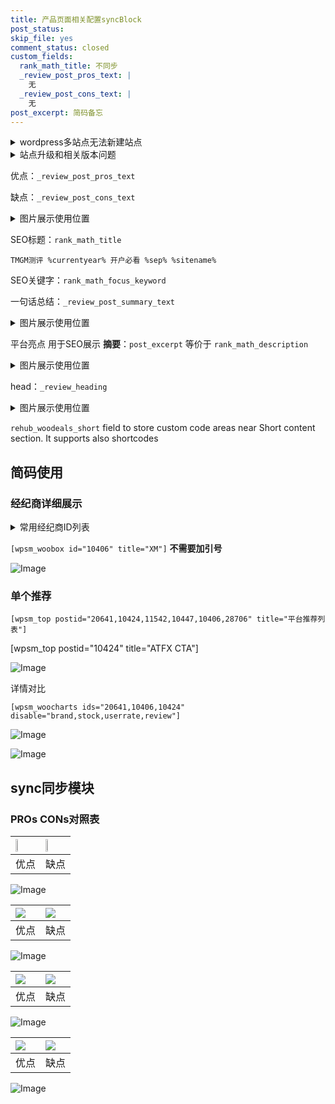 ```yaml
---
title: 产品页面相关配置syncBlock
post_status: 
skip_file: yes
comment_status: closed
custom_fields:
  rank_math_title: 不同步
  _review_post_pros_text: |
    无
  _review_post_cons_text: |
    无
post_excerpt: 简码备忘
---
```

<details><summary>wordpress多站点无法新建站点</summary>

<li>和报错需要清理cookies一样的原因</li>
<li>wp-config.php里面<code>define( 'SUBDOMAIN_INSTALL', false );//子域名安装</code></li>
<li>新建子站点是用<code>define( 'SUBDOMAIN_INSTALL', true);//子域名安装</code> 完成以后，改成<code>false</code></li>
</details>

<details><summary>站点升级和相关版本问题</summary>

<p>wordpress：5.9.9
woocommerce：7.5.1
出现问题的地方：主题选项里面>><strong>Product layout >>compact style</strong></p>
<p>如何出现没有用过的字段 导致无法保存。先导出配置 然后进行修改，后面再次恢复即可。</p>
<p>出现部分字段无法显示时，需要返回默认布局后，对产品进行保存就好了。</p>
<p></p>
</details>

优点：`_review_post_pros_text`

缺点：`_review_post_cons_text`

<details><summary>图片展示使用位置</summary>

<img src="https://prod-files-secure.s3.us-west-2.amazonaws.com/39ed1227-6d7d-4570-be36-9ccd4a2c4241/f51d3d83-55d4-4bdf-9604-f37ec77ab556/Untitled.png?X-Amz-Algorithm=AWS4-HMAC-SHA256&X-Amz-Content-Sha256=UNSIGNED-PAYLOAD&X-Amz-Credential=ASIAZI2LB466VI6K7WJY%2F20250207%2Fus-west-2%2Fs3%2Faws4_request&X-Amz-Date=20250207T045519Z&X-Amz-Expires=3600&X-Amz-Security-Token=IQoJb3JpZ2luX2VjEFUaCXVzLXdlc3QtMiJHMEUCIQDl8H2PS8z0oNrW0yTgDPv%2BVcdPxm6Tz3JEUhkk97i3GQIgUOCJhh5y070pKRWZSUOy5mrHmKEvR9wkxt2Yw9ONWh8q%2FwMIbhAAGgw2Mzc0MjMxODM4MDUiDH%2Fboy24X5m1yvyzKSrcA4XfG%2FmLWEapcyDAkBkSUvFPs9N%2BWhpTXCL0OfmTfa%2BgZxD89HSmZxsIDR3m0GqEr2l8WwXkAMXc4jiTsvOJbUun7oDHUET4FIEH3ssSq1YhzYucaFjJ5Wy9kAib3g3MGJiKdmQT1rAQ8lPq8BzXE1g%2FA4arBGcd2fbxVqnXJhwqyEl0vFtVFSN%2FR4SKKYS83IZQMLCHSR6QTE%2FcKupL1hWsv5sY4Qrbrv%2FTI3sP7etvWZayqcjPEAkngOjpdJZnsj2urwGj%2BqiWs2I3Uqhadhb6w4nmEBJAfD6%2FITUdS2rFrUz7Um0mWfyhiiYSKKhkFo2oa4G1RsJ7%2Fty17OsZndAJ2bWZhPvI81zz0atUopSj7%2FckobrBawgl2XWeJTlN5V2KId%2BaLSC69Z%2BUCEw%2FzjjVn%2B7eeTTwtEXnyebhrJXGrIp1DSW30AbAxxUkLqPGRcHTFhyG1d6Pbk51j%2BjXTlNDTiaCQSgI%2Bc8DEl%2FH1NrvD34n%2BxfdU3OiM8da%2F%2BIPafuNyCEXLv8oBWaZrKTrC1U9LQLBla8U%2BcP%2FROLdENi2qU96Q3L6y3nL3AA2RMTZXeY9Vjkgqg9Ziire7qKeshMWXCEwOKt223obgJT4lEms8zal7f447GrHwmnqMJGhlr0GOqUBGUqLc%2F5hTwzmipkAnYuxkBO3hQvrYsxgvQ4sJYq847jNmgacxNmL%2BYAl%2BxCHXzPilcB5krUqbVkaQBuNPPm4nKFLb92wlHRraf%2FIRvYi0gHIPmmqT4EZgo4cBopciDKk%2FIMyEcYI1m%2FwpH9T9bPI0hnWa%2Ba7E9gVqSco2MgTX9q1BYmsZy6Si1PAzNxz1UetCVNWbxA6D3Admrsp9xrwvwIAtCJB&X-Amz-Signature=4cc887782dac75bdac484752aabefb57e3e6681fd3f0778a68e122c8190f185b&X-Amz-SignedHeaders=host&x-id=GetObject" alt="Image">
</details>

SEO标题：`rank_math_title`

`TMGM测评 %currentyear% 开户必看 %sep% %sitename%`

SEO关键字：`rank_math_focus_keyword`

一句话总结：`_review_post_summary_text`

<details><summary>图片展示使用位置</summary>

<img src="https://prod-files-secure.s3.us-west-2.amazonaws.com/39ed1227-6d7d-4570-be36-9ccd4a2c4241/4b96a922-296c-4f4e-8630-d1c870cbce01/Untitled.png?X-Amz-Algorithm=AWS4-HMAC-SHA256&X-Amz-Content-Sha256=UNSIGNED-PAYLOAD&X-Amz-Credential=ASIAZI2LB46657L4QT6G%2F20250207%2Fus-west-2%2Fs3%2Faws4_request&X-Amz-Date=20250207T045519Z&X-Amz-Expires=3600&X-Amz-Security-Token=IQoJb3JpZ2luX2VjEFUaCXVzLXdlc3QtMiJGMEQCICU2JOV67CJltag9mrNDm7rYEo6T4gKk8DBcaRdQxFKkAiANpf57fIU3C2rA2WFw2J6nvm3m8zNQn5IXkhLZ8TH6ACr%2FAwhuEAAaDDYzNzQyMzE4MzgwNSIMAMdp7LOyX%2FdJbRmzKtwDvjA1KUWIuG5TnYnCLomOZFPi5xnX0sg4J%2B6OitjTq1xEgRHJGjsyKd5Je%2FeBTkev%2BVGSZepBuytaVtafu6DoDHBQPSslP5jbioXMAr%2Bf2WGGYCAi7aN%2Flg5TV2CGbXzDvj51vHbKyVBAhskxEB%2BNoiKDIsbg6kJHXrPATBZ5JNvlD707rHnluKmkgEQIeCs9NObYM%2FrnvW51OSORz8CWg3TFd728VVUK736VuCsGOPRNf1S9XZfH24%2B8mOKsyoPSjjrdqCLSYLpaHoWWvw6ZjthVBYWdvEk%2F5%2Fp5qpiuTpD78KJyplT8u4YdLiU5G5tKhsivuyL4f2OfQ3Yts%2BQmKcN8r%2BAqPKgFJy6YX5sPgReZIJBHbPDj78RGEMl524mAIVQnnX4PNRKThrOOEq4wI4%2FC82AQBoVM2XnGFwaN%2BVBoICQcXefQM6p67W%2FJUXfS8fBaYz66zqgBbYEULxsKMqc2SQWcBsAuH48ESghrapTinuPxqbZ1T7pjCy1vUzrnbc28OVCY8mb0aer30HYenZtuI02oeVs0WVUC8TwdEHYsR0F%2FP1zield1wuhDYBddshfaALxO8FNVvdx389peAyx4Vgyyxo7UilfyeWqJ9GbgCO%2Bgqd%2Fdwe6QRAAwz6KWvQY6pgHj0L9I8LfrtnBIhFhhwL8RyAlkkAIm0oBYdtF3XVSxM363ECXKe6M%2FEVc8aeRVHG%2FMk%2FQXU4kDs6x1RTewupMXF21dAzSeV7u7evCcozkP0FPZQ9%2FDvUyDMEoB%2B511WIyocQIm8RT239L4VZ9xW4ekaFa3KDfuhvi1LumZ5R7mHPQZ%2BzuOSMT5r1sDgcnvU1GY3AYJLOH2nlSml5dElADGVxy7lu16&X-Amz-Signature=e2b7c0ffab589ca001c7b5ea0969a1dfe750312dcbab392bb5b524d30bd0b486&X-Amz-SignedHeaders=host&x-id=GetObject" alt="Image">
</details>

平台亮点 用于SEO展示 **摘要**：`post_excerpt`  等价于 `rank_math_description`

<details><summary>图片展示使用位置</summary>

<img src="https://prod-files-secure.s3.us-west-2.amazonaws.com/39ed1227-6d7d-4570-be36-9ccd4a2c4241/1ee11f63-b60a-4dfe-a7a7-d58ff23b5d88/Untitled.png?X-Amz-Algorithm=AWS4-HMAC-SHA256&X-Amz-Content-Sha256=UNSIGNED-PAYLOAD&X-Amz-Credential=ASIAZI2LB466QFEHLUTF%2F20250207%2Fus-west-2%2Fs3%2Faws4_request&X-Amz-Date=20250207T045520Z&X-Amz-Expires=3600&X-Amz-Security-Token=IQoJb3JpZ2luX2VjEFUaCXVzLXdlc3QtMiJHMEUCIQDoixUChjoRi5Q3yjoZiuJjETt%2FiIyuk4k8asLkoR04RgIgYhXI%2BGPu2pXrly9mRcPc6Ev%2BkTe5Agh49WjWCfMF%2BU0q%2FwMIbhAAGgw2Mzc0MjMxODM4MDUiDKMJMGA8MiTXHRuLOircA8H0mUukqRGv7HlxnTJ2rCCxPb0AtvVMsMYpLLJJfCQdFxVQf4CDbx2PDjxIDK6%2FIKQXHWyFNldZjmwaNzMdOP924f7jQG9SyfvLio0gOogZkrVKeVdXxcYcjkAlFmTM5q48chww4xRhgWVKgEP7GEWyt8baVHTlzfHkTQZrOCOlGvrMlRIALWNeqJaRkJ7an%2B5bss%2FfHl7W7CWu0cy8gFgkgSJQ0dFIHMFIlGiy8v7R8X5Nu6Y%2BAqpGOYy8%2Bc9m6VTOWlop8j%2FzWWnLTu0SBPZgAQqc36Wz553aMr6v8tLvGUxa%2B69g5bMNf8Yosz72ruqI4ynWpDJTnU%2F%2B6hIOwlUhVnVETVrQKpTClL%2FOx8E7FnR0RDD8nC4%2BGUojrTr5p1Zd2YCTHcejcyYXCm6R17BbKHc2DkbTxrdA%2FRE7E7AuR992zfZQvaIYwHX7JgLJ2VtTbE4NZrXBV8DFep%2FQrKdfz8dgPX5Q1uX3yW9M0SP0Nz%2BfaB3SxX14L1aItrv0L6Hd8zYkTig7%2BYi3g5noXczCLBDD2FjgFOpua9SKBLBNAcgRswGECUf16Jv8ONwS5ZKvaIZX1PuG2HBbnPvQau%2BfSAQvk0Is1C7XuXmCbN9w%2FIkSd3g0wv0CFJhIMOOhlr0GOqUBNwTMbSVMrvdULaRx36eDFNfMM%2BFJssAE42C9Cm8VbopEWc9fguAl4Elr%2Fl9ppKdQ19Pk6J%2BCqG2PQRdficK%2BIo3gfCzY2gTsE8ltH2D%2F71utNDKTEPMtV%2FvE%2Btl713t6nc20AjzVB6oLqoiqJZ1oRK%2Bvy7MquWN56x4%2F2SYFAby29SDTMVxsUGggQ6ylarocjUEnenvmN7npqIC3wBDYS8FGbcy4&X-Amz-Signature=93b0bac19a86dcc255746cc630c5a4be7f3a09f4ab643be68be191ea999af455&X-Amz-SignedHeaders=host&x-id=GetObject" alt="Image">
<img src="https://prod-files-secure.s3.us-west-2.amazonaws.com/39ed1227-6d7d-4570-be36-9ccd4a2c4241/ad4118b5-78d8-4fbe-801e-3b29b5d99c01/Untitled.png?X-Amz-Algorithm=AWS4-HMAC-SHA256&X-Amz-Content-Sha256=UNSIGNED-PAYLOAD&X-Amz-Credential=ASIAZI2LB466QFEHLUTF%2F20250207%2Fus-west-2%2Fs3%2Faws4_request&X-Amz-Date=20250207T045520Z&X-Amz-Expires=3600&X-Amz-Security-Token=IQoJb3JpZ2luX2VjEFUaCXVzLXdlc3QtMiJHMEUCIQDoixUChjoRi5Q3yjoZiuJjETt%2FiIyuk4k8asLkoR04RgIgYhXI%2BGPu2pXrly9mRcPc6Ev%2BkTe5Agh49WjWCfMF%2BU0q%2FwMIbhAAGgw2Mzc0MjMxODM4MDUiDKMJMGA8MiTXHRuLOircA8H0mUukqRGv7HlxnTJ2rCCxPb0AtvVMsMYpLLJJfCQdFxVQf4CDbx2PDjxIDK6%2FIKQXHWyFNldZjmwaNzMdOP924f7jQG9SyfvLio0gOogZkrVKeVdXxcYcjkAlFmTM5q48chww4xRhgWVKgEP7GEWyt8baVHTlzfHkTQZrOCOlGvrMlRIALWNeqJaRkJ7an%2B5bss%2FfHl7W7CWu0cy8gFgkgSJQ0dFIHMFIlGiy8v7R8X5Nu6Y%2BAqpGOYy8%2Bc9m6VTOWlop8j%2FzWWnLTu0SBPZgAQqc36Wz553aMr6v8tLvGUxa%2B69g5bMNf8Yosz72ruqI4ynWpDJTnU%2F%2B6hIOwlUhVnVETVrQKpTClL%2FOx8E7FnR0RDD8nC4%2BGUojrTr5p1Zd2YCTHcejcyYXCm6R17BbKHc2DkbTxrdA%2FRE7E7AuR992zfZQvaIYwHX7JgLJ2VtTbE4NZrXBV8DFep%2FQrKdfz8dgPX5Q1uX3yW9M0SP0Nz%2BfaB3SxX14L1aItrv0L6Hd8zYkTig7%2BYi3g5noXczCLBDD2FjgFOpua9SKBLBNAcgRswGECUf16Jv8ONwS5ZKvaIZX1PuG2HBbnPvQau%2BfSAQvk0Is1C7XuXmCbN9w%2FIkSd3g0wv0CFJhIMOOhlr0GOqUBNwTMbSVMrvdULaRx36eDFNfMM%2BFJssAE42C9Cm8VbopEWc9fguAl4Elr%2Fl9ppKdQ19Pk6J%2BCqG2PQRdficK%2BIo3gfCzY2gTsE8ltH2D%2F71utNDKTEPMtV%2FvE%2Btl713t6nc20AjzVB6oLqoiqJZ1oRK%2Bvy7MquWN56x4%2F2SYFAby29SDTMVxsUGggQ6ylarocjUEnenvmN7npqIC3wBDYS8FGbcy4&X-Amz-Signature=77517b36ab36143019558e14ebffd76412169c53cc4f2559a64ac5161b535384&X-Amz-SignedHeaders=host&x-id=GetObject" alt="Image">
<img src="https://prod-files-secure.s3.us-west-2.amazonaws.com/39ed1227-6d7d-4570-be36-9ccd4a2c4241/a38cf7c9-a79c-4b64-9e94-13589fe0758b/Untitled.png?X-Amz-Algorithm=AWS4-HMAC-SHA256&X-Amz-Content-Sha256=UNSIGNED-PAYLOAD&X-Amz-Credential=ASIAZI2LB466QFEHLUTF%2F20250207%2Fus-west-2%2Fs3%2Faws4_request&X-Amz-Date=20250207T045520Z&X-Amz-Expires=3600&X-Amz-Security-Token=IQoJb3JpZ2luX2VjEFUaCXVzLXdlc3QtMiJHMEUCIQDoixUChjoRi5Q3yjoZiuJjETt%2FiIyuk4k8asLkoR04RgIgYhXI%2BGPu2pXrly9mRcPc6Ev%2BkTe5Agh49WjWCfMF%2BU0q%2FwMIbhAAGgw2Mzc0MjMxODM4MDUiDKMJMGA8MiTXHRuLOircA8H0mUukqRGv7HlxnTJ2rCCxPb0AtvVMsMYpLLJJfCQdFxVQf4CDbx2PDjxIDK6%2FIKQXHWyFNldZjmwaNzMdOP924f7jQG9SyfvLio0gOogZkrVKeVdXxcYcjkAlFmTM5q48chww4xRhgWVKgEP7GEWyt8baVHTlzfHkTQZrOCOlGvrMlRIALWNeqJaRkJ7an%2B5bss%2FfHl7W7CWu0cy8gFgkgSJQ0dFIHMFIlGiy8v7R8X5Nu6Y%2BAqpGOYy8%2Bc9m6VTOWlop8j%2FzWWnLTu0SBPZgAQqc36Wz553aMr6v8tLvGUxa%2B69g5bMNf8Yosz72ruqI4ynWpDJTnU%2F%2B6hIOwlUhVnVETVrQKpTClL%2FOx8E7FnR0RDD8nC4%2BGUojrTr5p1Zd2YCTHcejcyYXCm6R17BbKHc2DkbTxrdA%2FRE7E7AuR992zfZQvaIYwHX7JgLJ2VtTbE4NZrXBV8DFep%2FQrKdfz8dgPX5Q1uX3yW9M0SP0Nz%2BfaB3SxX14L1aItrv0L6Hd8zYkTig7%2BYi3g5noXczCLBDD2FjgFOpua9SKBLBNAcgRswGECUf16Jv8ONwS5ZKvaIZX1PuG2HBbnPvQau%2BfSAQvk0Is1C7XuXmCbN9w%2FIkSd3g0wv0CFJhIMOOhlr0GOqUBNwTMbSVMrvdULaRx36eDFNfMM%2BFJssAE42C9Cm8VbopEWc9fguAl4Elr%2Fl9ppKdQ19Pk6J%2BCqG2PQRdficK%2BIo3gfCzY2gTsE8ltH2D%2F71utNDKTEPMtV%2FvE%2Btl713t6nc20AjzVB6oLqoiqJZ1oRK%2Bvy7MquWN56x4%2F2SYFAby29SDTMVxsUGggQ6ylarocjUEnenvmN7npqIC3wBDYS8FGbcy4&X-Amz-Signature=628e65b3247a9a658857b723570f8966adecdb22a5a1bd081c31c6157beb3c22&X-Amz-SignedHeaders=host&x-id=GetObject" alt="Image">
<img src="https://prod-files-secure.s3.us-west-2.amazonaws.com/39ed1227-6d7d-4570-be36-9ccd4a2c4241/7da6fc1e-d2ac-42ae-8c75-cb5749aa18f6/Untitled.png?X-Amz-Algorithm=AWS4-HMAC-SHA256&X-Amz-Content-Sha256=UNSIGNED-PAYLOAD&X-Amz-Credential=ASIAZI2LB466QFEHLUTF%2F20250207%2Fus-west-2%2Fs3%2Faws4_request&X-Amz-Date=20250207T045520Z&X-Amz-Expires=3600&X-Amz-Security-Token=IQoJb3JpZ2luX2VjEFUaCXVzLXdlc3QtMiJHMEUCIQDoixUChjoRi5Q3yjoZiuJjETt%2FiIyuk4k8asLkoR04RgIgYhXI%2BGPu2pXrly9mRcPc6Ev%2BkTe5Agh49WjWCfMF%2BU0q%2FwMIbhAAGgw2Mzc0MjMxODM4MDUiDKMJMGA8MiTXHRuLOircA8H0mUukqRGv7HlxnTJ2rCCxPb0AtvVMsMYpLLJJfCQdFxVQf4CDbx2PDjxIDK6%2FIKQXHWyFNldZjmwaNzMdOP924f7jQG9SyfvLio0gOogZkrVKeVdXxcYcjkAlFmTM5q48chww4xRhgWVKgEP7GEWyt8baVHTlzfHkTQZrOCOlGvrMlRIALWNeqJaRkJ7an%2B5bss%2FfHl7W7CWu0cy8gFgkgSJQ0dFIHMFIlGiy8v7R8X5Nu6Y%2BAqpGOYy8%2Bc9m6VTOWlop8j%2FzWWnLTu0SBPZgAQqc36Wz553aMr6v8tLvGUxa%2B69g5bMNf8Yosz72ruqI4ynWpDJTnU%2F%2B6hIOwlUhVnVETVrQKpTClL%2FOx8E7FnR0RDD8nC4%2BGUojrTr5p1Zd2YCTHcejcyYXCm6R17BbKHc2DkbTxrdA%2FRE7E7AuR992zfZQvaIYwHX7JgLJ2VtTbE4NZrXBV8DFep%2FQrKdfz8dgPX5Q1uX3yW9M0SP0Nz%2BfaB3SxX14L1aItrv0L6Hd8zYkTig7%2BYi3g5noXczCLBDD2FjgFOpua9SKBLBNAcgRswGECUf16Jv8ONwS5ZKvaIZX1PuG2HBbnPvQau%2BfSAQvk0Is1C7XuXmCbN9w%2FIkSd3g0wv0CFJhIMOOhlr0GOqUBNwTMbSVMrvdULaRx36eDFNfMM%2BFJssAE42C9Cm8VbopEWc9fguAl4Elr%2Fl9ppKdQ19Pk6J%2BCqG2PQRdficK%2BIo3gfCzY2gTsE8ltH2D%2F71utNDKTEPMtV%2FvE%2Btl713t6nc20AjzVB6oLqoiqJZ1oRK%2Bvy7MquWN56x4%2F2SYFAby29SDTMVxsUGggQ6ylarocjUEnenvmN7npqIC3wBDYS8FGbcy4&X-Amz-Signature=b96e15f1bf2eddfcd6df4f36992b09fe65339c9832d586eac7bae971a834ef25&X-Amz-SignedHeaders=host&x-id=GetObject" alt="Image">
<img src="https://prod-files-secure.s3.us-west-2.amazonaws.com/39ed1227-6d7d-4570-be36-9ccd4a2c4241/7e97f40a-eaee-47f5-b2f9-475f96808fa7/Untitled.png?X-Amz-Algorithm=AWS4-HMAC-SHA256&X-Amz-Content-Sha256=UNSIGNED-PAYLOAD&X-Amz-Credential=ASIAZI2LB466QFEHLUTF%2F20250207%2Fus-west-2%2Fs3%2Faws4_request&X-Amz-Date=20250207T045520Z&X-Amz-Expires=3600&X-Amz-Security-Token=IQoJb3JpZ2luX2VjEFUaCXVzLXdlc3QtMiJHMEUCIQDoixUChjoRi5Q3yjoZiuJjETt%2FiIyuk4k8asLkoR04RgIgYhXI%2BGPu2pXrly9mRcPc6Ev%2BkTe5Agh49WjWCfMF%2BU0q%2FwMIbhAAGgw2Mzc0MjMxODM4MDUiDKMJMGA8MiTXHRuLOircA8H0mUukqRGv7HlxnTJ2rCCxPb0AtvVMsMYpLLJJfCQdFxVQf4CDbx2PDjxIDK6%2FIKQXHWyFNldZjmwaNzMdOP924f7jQG9SyfvLio0gOogZkrVKeVdXxcYcjkAlFmTM5q48chww4xRhgWVKgEP7GEWyt8baVHTlzfHkTQZrOCOlGvrMlRIALWNeqJaRkJ7an%2B5bss%2FfHl7W7CWu0cy8gFgkgSJQ0dFIHMFIlGiy8v7R8X5Nu6Y%2BAqpGOYy8%2Bc9m6VTOWlop8j%2FzWWnLTu0SBPZgAQqc36Wz553aMr6v8tLvGUxa%2B69g5bMNf8Yosz72ruqI4ynWpDJTnU%2F%2B6hIOwlUhVnVETVrQKpTClL%2FOx8E7FnR0RDD8nC4%2BGUojrTr5p1Zd2YCTHcejcyYXCm6R17BbKHc2DkbTxrdA%2FRE7E7AuR992zfZQvaIYwHX7JgLJ2VtTbE4NZrXBV8DFep%2FQrKdfz8dgPX5Q1uX3yW9M0SP0Nz%2BfaB3SxX14L1aItrv0L6Hd8zYkTig7%2BYi3g5noXczCLBDD2FjgFOpua9SKBLBNAcgRswGECUf16Jv8ONwS5ZKvaIZX1PuG2HBbnPvQau%2BfSAQvk0Is1C7XuXmCbN9w%2FIkSd3g0wv0CFJhIMOOhlr0GOqUBNwTMbSVMrvdULaRx36eDFNfMM%2BFJssAE42C9Cm8VbopEWc9fguAl4Elr%2Fl9ppKdQ19Pk6J%2BCqG2PQRdficK%2BIo3gfCzY2gTsE8ltH2D%2F71utNDKTEPMtV%2FvE%2Btl713t6nc20AjzVB6oLqoiqJZ1oRK%2Bvy7MquWN56x4%2F2SYFAby29SDTMVxsUGggQ6ylarocjUEnenvmN7npqIC3wBDYS8FGbcy4&X-Amz-Signature=a64f5ea55aff05ad47b8d8adf924aecaf8070f80e2237ad1402e3d70201a9cfc&X-Amz-SignedHeaders=host&x-id=GetObject" alt="Image">
</details>

head：`_review_heading`

<details><summary>图片展示使用位置</summary>

<img src="https://prod-files-secure.s3.us-west-2.amazonaws.com/39ed1227-6d7d-4570-be36-9ccd4a2c4241/3a4650ad-9887-415c-889a-edd51fa54f27/Untitled.png?X-Amz-Algorithm=AWS4-HMAC-SHA256&X-Amz-Content-Sha256=UNSIGNED-PAYLOAD&X-Amz-Credential=ASIAZI2LB466S2QU3SCV%2F20250207%2Fus-west-2%2Fs3%2Faws4_request&X-Amz-Date=20250207T045520Z&X-Amz-Expires=3600&X-Amz-Security-Token=IQoJb3JpZ2luX2VjEFUaCXVzLXdlc3QtMiJHMEUCIByr0GgpGH5g%2F3BtN4IJPQSyKLnyx3mqFHFI%2BKHKfnYPAiEAwEyjW%2B2MtMPwD00CNFW6J3CTxxpcrABztre7tIFKjMgq%2FwMIbhAAGgw2Mzc0MjMxODM4MDUiDP1UGhgUxqsI5MfDQyrcA7Wnb%2FAGcoB5ymJO3%2BIsSRpQsSZSOsiZi32WXpf2D0SCQyfa4N%2FGMfSX6uhjkecW2SzdNODQr4lJE8kIOUK0pusaEdNPxNkzGIkaq%2BIKtMQ5hbnXZhofCJS461rmBxo9U7Mq4VXfaaLhZQcI9cryUW0FyH8V5Bi0TCEOT%2BiP2h5WlEaNdBqOHGgv8A6OJ%2F2ykroX06m2NgkgOKu2BddBFm3oy8ho5zi%2BgyZCo%2FyTuFjW%2B5KOfYT9ixT%2BmUoPGERH1rfeWXhykX%2BwC3Qh1Q2wD3FJvewNj%2Fl2Bk8KIKz%2FHwqxeOUMvFl2mu6aHKqI5LcN7XvZeg7ra0u%2F7zz7d1NCbxvit3Mx%2Fo0LmuDqkPdJcbMfajPjVoKG1W5uEFTAnUsPbfkqZsXWG%2FW5W7Fl770zlk4pokyK0KY4nasUBBembDIKCUwYG5evH6oLzb4a6t39gQmdxgXU2Zu3axjtLHsBs7YPOoiW%2BiuweDINgRjnJxiv1Ug5NkCpj6T%2Fc4M1F2lrzTab4aG2PxLVLrLmd3f1ijxXIdz5qjUM7gA6tCbzJfPZvMkLGZxWU5PSQvhiS%2F0j%2FA4Uj2ue%2B9GYIYBKM7rBV34xSPu0yw8yHNltYnZeRVom10wiYIRHhUQRLlFaMOqhlr0GOqUBPbQuIz1IUWl%2BXbY2xMcvg22z%2BEovNWW2DfV8ikH%2FVQwtghDMhleQe%2FzCN5G5V6%2FovFiunV4TgUJn0nICQwrU3%2FFRDwrcnAJn4j1681RB1XfsNdZBSFGgxZvU%2Bg%2BxQGsabKhLiVlLAs%2BltqEF1l13hao8cPTGKCpEAwGmndH6JXgT0Tiim%2BFdlEE7rEW2kuTRy9iViV181dqkQsMP5%2BfAGwPGPUfS&X-Amz-Signature=a96c566a4d1c6d8d1a1bfce85718b0f6af9926dcfe30178082f30ab996275e96&X-Amz-SignedHeaders=host&x-id=GetObject" alt="Image">
</details>

`rehub_woodeals_short`	field to store custom code areas near Short content section. It supports also shortcodes



## 简码使用

### 经纪商详细展示

<details><summary>常用经纪商ID列表</summary>

<pre><code class="php">嘉盛 ===> 20641  [wpsm_woobox id="20641" title="嘉盛"]
易信easymarkets ===> 11542  [wpsm_woobox id="11542" title="易信easymarkets"]
ATFX外汇 ===> 10424  [wpsm_woobox id="10424" title="ATFX"]
XM ===> 10406  [wpsm_woobox id="10406" title="XM"]
TMGM ===> 29622  [wpsm_woobox id="29622" title="TMGM"]
HYCM ===> 10447  [wpsm_woobox id="10447" title="HYCM"]
fpmarkets澳福外汇 ===> 20639  [wpsm_woobox id="20639" title="fpmarkets澳福外汇"]</code></pre>
</details>

`[wpsm_woobox id="10406" title="XM"]` **不需要加引号**

![Image](https://prod-files-secure.s3.us-west-2.amazonaws.com/39ed1227-6d7d-4570-be36-9ccd4a2c4241/4f898f9d-0fa7-4e43-acd3-ac6bc7be575a/Untitled.png?X-Amz-Algorithm=AWS4-HMAC-SHA256&X-Amz-Content-Sha256=UNSIGNED-PAYLOAD&X-Amz-Credential=ASIAZI2LB466XIFE4TGP%2F20250207%2Fus-west-2%2Fs3%2Faws4_request&X-Amz-Date=20250207T045517Z&X-Amz-Expires=3600&X-Amz-Security-Token=IQoJb3JpZ2luX2VjEFUaCXVzLXdlc3QtMiJIMEYCIQCWSqFtIXWulGRiiv6cD8ZRmfGZRT7KMgTrcKrMSYAOcwIhAMCLU5cYUMz3srNUWB%2BGpEN8KONvDh3jLpZfKxvJINRdKv8DCG4QABoMNjM3NDIzMTgzODA1Igx7BTGvEW0PEwsaev0q3APCo%2FhxKtkQ3xWZ5XnPc5ick1DqlWFnlmqJrrEAq4SQrOGrn0m3%2F0XUNtrzFdO0knbqf%2FNSzc9isZbcPTkJOU10%2Fp3%2F0iZbmhwMZH8IEVeypV1ARjG9GvCbJEqpIz6hDOoTYZFbkeONsjqDAF9pN9VARg7SchqUnhQtf1NrG6k7aU%2FNXYFmRYV%2FYK8T3WWmMnQWkNwe2lpK5jzPCGu5myuceL76wORwqb%2FDKL02Y9qb8tgxMHrExCnbL%2FmQ%2BAScUwfxCX72z1xZHZ8CXNqIpHK6BQEHjZ6uz%2BB9f%2BPR1ULVYU5qLCGwGg%2F67E0kw3LL0vO95SMV2suRvpenvXh2cdiVI7mc5d%2Bk2XwmZIvlkVdGVbG3x3jVgZe%2BFbiAILWCoqjXegbFgD1wc8260tVNo%2FIxlKGYVbt%2FAOZsRKIZgA014SuRG8b3a8FunfZ9RY8kJT06MUzrVx%2FF8VPqbSIe2NDFUUYhtO2T9DeqKNq7XGcCKqWbiD35tXhimUTal5c13NNfH2%2F%2Fkj9Xsrb2VRv2o7UP83usJZZmckoJ8UMebLxN6YxRq5tSsx%2FkJuQ3H%2BIBU3KHtqVtCHY6djNpMgLKPDJIIvAUzeyO8NTZVyee7titPvz4w%2FEveOSqDbBfszCvoZa9BjqkASd2pcVVK4P%2FkP8Dr95B%2FQYkJ6qSEbLlWU%2BiGf064POfOZyywyhuzXUi2th0qemWgIrQiIcw3iiY42%2FgiMbsJypnT6Ky045%2FvW3Y84W7rdQx3806HZuVr8V4Iry3j2aUGKmldiiXHwY%2FIpt0OnPE5hVutaNPj%2BGfIWhic%2Bax9stwDWl4BRgZrhdcDTpdKIyVrXLwBNGO8me71CsXy%2FBZU2%2FN%2FB2Q&X-Amz-Signature=ebe9a3d59715264916ea8aa1b5c9891744110bca27502e306105261b491e8525&X-Amz-SignedHeaders=host&x-id=GetObject)

### 单个推荐
`[wpsm_top postid="20641,10424,11542,10447,10406,28706" title="平台推荐列表"]`

[wpsm_top postid="10424" title="ATFX CTA"]

![Image](https://prod-files-secure.s3.us-west-2.amazonaws.com/39ed1227-6d7d-4570-be36-9ccd4a2c4241/5ac620dc-51a8-48b6-b55d-91f47299193c/Untitled.png?X-Amz-Algorithm=AWS4-HMAC-SHA256&X-Amz-Content-Sha256=UNSIGNED-PAYLOAD&X-Amz-Credential=ASIAZI2LB466XIFE4TGP%2F20250207%2Fus-west-2%2Fs3%2Faws4_request&X-Amz-Date=20250207T045517Z&X-Amz-Expires=3600&X-Amz-Security-Token=IQoJb3JpZ2luX2VjEFUaCXVzLXdlc3QtMiJIMEYCIQCWSqFtIXWulGRiiv6cD8ZRmfGZRT7KMgTrcKrMSYAOcwIhAMCLU5cYUMz3srNUWB%2BGpEN8KONvDh3jLpZfKxvJINRdKv8DCG4QABoMNjM3NDIzMTgzODA1Igx7BTGvEW0PEwsaev0q3APCo%2FhxKtkQ3xWZ5XnPc5ick1DqlWFnlmqJrrEAq4SQrOGrn0m3%2F0XUNtrzFdO0knbqf%2FNSzc9isZbcPTkJOU10%2Fp3%2F0iZbmhwMZH8IEVeypV1ARjG9GvCbJEqpIz6hDOoTYZFbkeONsjqDAF9pN9VARg7SchqUnhQtf1NrG6k7aU%2FNXYFmRYV%2FYK8T3WWmMnQWkNwe2lpK5jzPCGu5myuceL76wORwqb%2FDKL02Y9qb8tgxMHrExCnbL%2FmQ%2BAScUwfxCX72z1xZHZ8CXNqIpHK6BQEHjZ6uz%2BB9f%2BPR1ULVYU5qLCGwGg%2F67E0kw3LL0vO95SMV2suRvpenvXh2cdiVI7mc5d%2Bk2XwmZIvlkVdGVbG3x3jVgZe%2BFbiAILWCoqjXegbFgD1wc8260tVNo%2FIxlKGYVbt%2FAOZsRKIZgA014SuRG8b3a8FunfZ9RY8kJT06MUzrVx%2FF8VPqbSIe2NDFUUYhtO2T9DeqKNq7XGcCKqWbiD35tXhimUTal5c13NNfH2%2F%2Fkj9Xsrb2VRv2o7UP83usJZZmckoJ8UMebLxN6YxRq5tSsx%2FkJuQ3H%2BIBU3KHtqVtCHY6djNpMgLKPDJIIvAUzeyO8NTZVyee7titPvz4w%2FEveOSqDbBfszCvoZa9BjqkASd2pcVVK4P%2FkP8Dr95B%2FQYkJ6qSEbLlWU%2BiGf064POfOZyywyhuzXUi2th0qemWgIrQiIcw3iiY42%2FgiMbsJypnT6Ky045%2FvW3Y84W7rdQx3806HZuVr8V4Iry3j2aUGKmldiiXHwY%2FIpt0OnPE5hVutaNPj%2BGfIWhic%2Bax9stwDWl4BRgZrhdcDTpdKIyVrXLwBNGO8me71CsXy%2FBZU2%2FN%2FB2Q&X-Amz-Signature=cc1569185c554f4b2a7301123f81ec175d0f04300759ddb5af2f92c695a14c93&X-Amz-SignedHeaders=host&x-id=GetObject)

详情对比

`[wpsm_woocharts ids="20641,10406,10424" disable="brand,stock,userrate,review"]`

![Image](https://prod-files-secure.s3.us-west-2.amazonaws.com/39ed1227-6d7d-4570-be36-9ccd4a2c4241/bf3ba45f-b9f3-4295-8aef-b4a495fd25f4/Untitled.png?X-Amz-Algorithm=AWS4-HMAC-SHA256&X-Amz-Content-Sha256=UNSIGNED-PAYLOAD&X-Amz-Credential=ASIAZI2LB466XIFE4TGP%2F20250207%2Fus-west-2%2Fs3%2Faws4_request&X-Amz-Date=20250207T045517Z&X-Amz-Expires=3600&X-Amz-Security-Token=IQoJb3JpZ2luX2VjEFUaCXVzLXdlc3QtMiJIMEYCIQCWSqFtIXWulGRiiv6cD8ZRmfGZRT7KMgTrcKrMSYAOcwIhAMCLU5cYUMz3srNUWB%2BGpEN8KONvDh3jLpZfKxvJINRdKv8DCG4QABoMNjM3NDIzMTgzODA1Igx7BTGvEW0PEwsaev0q3APCo%2FhxKtkQ3xWZ5XnPc5ick1DqlWFnlmqJrrEAq4SQrOGrn0m3%2F0XUNtrzFdO0knbqf%2FNSzc9isZbcPTkJOU10%2Fp3%2F0iZbmhwMZH8IEVeypV1ARjG9GvCbJEqpIz6hDOoTYZFbkeONsjqDAF9pN9VARg7SchqUnhQtf1NrG6k7aU%2FNXYFmRYV%2FYK8T3WWmMnQWkNwe2lpK5jzPCGu5myuceL76wORwqb%2FDKL02Y9qb8tgxMHrExCnbL%2FmQ%2BAScUwfxCX72z1xZHZ8CXNqIpHK6BQEHjZ6uz%2BB9f%2BPR1ULVYU5qLCGwGg%2F67E0kw3LL0vO95SMV2suRvpenvXh2cdiVI7mc5d%2Bk2XwmZIvlkVdGVbG3x3jVgZe%2BFbiAILWCoqjXegbFgD1wc8260tVNo%2FIxlKGYVbt%2FAOZsRKIZgA014SuRG8b3a8FunfZ9RY8kJT06MUzrVx%2FF8VPqbSIe2NDFUUYhtO2T9DeqKNq7XGcCKqWbiD35tXhimUTal5c13NNfH2%2F%2Fkj9Xsrb2VRv2o7UP83usJZZmckoJ8UMebLxN6YxRq5tSsx%2FkJuQ3H%2BIBU3KHtqVtCHY6djNpMgLKPDJIIvAUzeyO8NTZVyee7titPvz4w%2FEveOSqDbBfszCvoZa9BjqkASd2pcVVK4P%2FkP8Dr95B%2FQYkJ6qSEbLlWU%2BiGf064POfOZyywyhuzXUi2th0qemWgIrQiIcw3iiY42%2FgiMbsJypnT6Ky045%2FvW3Y84W7rdQx3806HZuVr8V4Iry3j2aUGKmldiiXHwY%2FIpt0OnPE5hVutaNPj%2BGfIWhic%2Bax9stwDWl4BRgZrhdcDTpdKIyVrXLwBNGO8me71CsXy%2FBZU2%2FN%2FB2Q&X-Amz-Signature=ca66e2eed3d1319b2a0122263e3b5b8a2aef9982248adef5cb2b94b2e4aab450&X-Amz-SignedHeaders=host&x-id=GetObject)

![Image](https://prod-files-secure.s3.us-west-2.amazonaws.com/39ed1227-6d7d-4570-be36-9ccd4a2c4241/30bc56ef-f383-4b48-9768-2ebc9e436ec0/Untitled.png?X-Amz-Algorithm=AWS4-HMAC-SHA256&X-Amz-Content-Sha256=UNSIGNED-PAYLOAD&X-Amz-Credential=ASIAZI2LB466XIFE4TGP%2F20250207%2Fus-west-2%2Fs3%2Faws4_request&X-Amz-Date=20250207T045517Z&X-Amz-Expires=3600&X-Amz-Security-Token=IQoJb3JpZ2luX2VjEFUaCXVzLXdlc3QtMiJIMEYCIQCWSqFtIXWulGRiiv6cD8ZRmfGZRT7KMgTrcKrMSYAOcwIhAMCLU5cYUMz3srNUWB%2BGpEN8KONvDh3jLpZfKxvJINRdKv8DCG4QABoMNjM3NDIzMTgzODA1Igx7BTGvEW0PEwsaev0q3APCo%2FhxKtkQ3xWZ5XnPc5ick1DqlWFnlmqJrrEAq4SQrOGrn0m3%2F0XUNtrzFdO0knbqf%2FNSzc9isZbcPTkJOU10%2Fp3%2F0iZbmhwMZH8IEVeypV1ARjG9GvCbJEqpIz6hDOoTYZFbkeONsjqDAF9pN9VARg7SchqUnhQtf1NrG6k7aU%2FNXYFmRYV%2FYK8T3WWmMnQWkNwe2lpK5jzPCGu5myuceL76wORwqb%2FDKL02Y9qb8tgxMHrExCnbL%2FmQ%2BAScUwfxCX72z1xZHZ8CXNqIpHK6BQEHjZ6uz%2BB9f%2BPR1ULVYU5qLCGwGg%2F67E0kw3LL0vO95SMV2suRvpenvXh2cdiVI7mc5d%2Bk2XwmZIvlkVdGVbG3x3jVgZe%2BFbiAILWCoqjXegbFgD1wc8260tVNo%2FIxlKGYVbt%2FAOZsRKIZgA014SuRG8b3a8FunfZ9RY8kJT06MUzrVx%2FF8VPqbSIe2NDFUUYhtO2T9DeqKNq7XGcCKqWbiD35tXhimUTal5c13NNfH2%2F%2Fkj9Xsrb2VRv2o7UP83usJZZmckoJ8UMebLxN6YxRq5tSsx%2FkJuQ3H%2BIBU3KHtqVtCHY6djNpMgLKPDJIIvAUzeyO8NTZVyee7titPvz4w%2FEveOSqDbBfszCvoZa9BjqkASd2pcVVK4P%2FkP8Dr95B%2FQYkJ6qSEbLlWU%2BiGf064POfOZyywyhuzXUi2th0qemWgIrQiIcw3iiY42%2FgiMbsJypnT6Ky045%2FvW3Y84W7rdQx3806HZuVr8V4Iry3j2aUGKmldiiXHwY%2FIpt0OnPE5hVutaNPj%2BGfIWhic%2Bax9stwDWl4BRgZrhdcDTpdKIyVrXLwBNGO8me71CsXy%2FBZU2%2FN%2FB2Q&X-Amz-Signature=2a55753b3470fa46aa32c2913005d3f1e08443f42031681cec81d1777c056bd4&X-Amz-SignedHeaders=host&x-id=GetObject)

## sync同步模块

### PROs CONs对照表

| <img src="https://cdn.ifttt.fun/gh/jarlin8/OSS@main/icons/customize/pros.svg" height="auto" width="37.3%"> | <img src="https://cdn.ifttt.fun/gh/jarlin8/OSS@main/icons/customize/cons.svg" height="auto" width="28.8%"> |
| :--- | :--- |
| 优点 | 缺点 |

![Image](https://prod-files-secure.s3.us-west-2.amazonaws.com/39ed1227-6d7d-4570-be36-9ccd4a2c4241/8742b755-dfb5-4004-9a5f-d6e561664bd8/Untitled.png?X-Amz-Algorithm=AWS4-HMAC-SHA256&X-Amz-Content-Sha256=UNSIGNED-PAYLOAD&X-Amz-Credential=ASIAZI2LB466XIFE4TGP%2F20250207%2Fus-west-2%2Fs3%2Faws4_request&X-Amz-Date=20250207T045517Z&X-Amz-Expires=3600&X-Amz-Security-Token=IQoJb3JpZ2luX2VjEFUaCXVzLXdlc3QtMiJIMEYCIQCWSqFtIXWulGRiiv6cD8ZRmfGZRT7KMgTrcKrMSYAOcwIhAMCLU5cYUMz3srNUWB%2BGpEN8KONvDh3jLpZfKxvJINRdKv8DCG4QABoMNjM3NDIzMTgzODA1Igx7BTGvEW0PEwsaev0q3APCo%2FhxKtkQ3xWZ5XnPc5ick1DqlWFnlmqJrrEAq4SQrOGrn0m3%2F0XUNtrzFdO0knbqf%2FNSzc9isZbcPTkJOU10%2Fp3%2F0iZbmhwMZH8IEVeypV1ARjG9GvCbJEqpIz6hDOoTYZFbkeONsjqDAF9pN9VARg7SchqUnhQtf1NrG6k7aU%2FNXYFmRYV%2FYK8T3WWmMnQWkNwe2lpK5jzPCGu5myuceL76wORwqb%2FDKL02Y9qb8tgxMHrExCnbL%2FmQ%2BAScUwfxCX72z1xZHZ8CXNqIpHK6BQEHjZ6uz%2BB9f%2BPR1ULVYU5qLCGwGg%2F67E0kw3LL0vO95SMV2suRvpenvXh2cdiVI7mc5d%2Bk2XwmZIvlkVdGVbG3x3jVgZe%2BFbiAILWCoqjXegbFgD1wc8260tVNo%2FIxlKGYVbt%2FAOZsRKIZgA014SuRG8b3a8FunfZ9RY8kJT06MUzrVx%2FF8VPqbSIe2NDFUUYhtO2T9DeqKNq7XGcCKqWbiD35tXhimUTal5c13NNfH2%2F%2Fkj9Xsrb2VRv2o7UP83usJZZmckoJ8UMebLxN6YxRq5tSsx%2FkJuQ3H%2BIBU3KHtqVtCHY6djNpMgLKPDJIIvAUzeyO8NTZVyee7titPvz4w%2FEveOSqDbBfszCvoZa9BjqkASd2pcVVK4P%2FkP8Dr95B%2FQYkJ6qSEbLlWU%2BiGf064POfOZyywyhuzXUi2th0qemWgIrQiIcw3iiY42%2FgiMbsJypnT6Ky045%2FvW3Y84W7rdQx3806HZuVr8V4Iry3j2aUGKmldiiXHwY%2FIpt0OnPE5hVutaNPj%2BGfIWhic%2Bax9stwDWl4BRgZrhdcDTpdKIyVrXLwBNGO8me71CsXy%2FBZU2%2FN%2FB2Q&X-Amz-Signature=b8d1fadb14a5fdd61d3554cd39290695cf6824734e4fba791694a30149f7a736&X-Amz-SignedHeaders=host&x-id=GetObject)

| <img src="https://cdn.ifttt.fun/gh/jarlin8/OSS@main/icons/customize/pros1.svg" height="auto"> | <img src="https://cdn.ifttt.fun/gh/jarlin8/OSS@main/icons/customize/cons1.svg" height="auto"> |
| :--- | :--- |
| 优点 | 缺点 |

![Image](https://prod-files-secure.s3.us-west-2.amazonaws.com/39ed1227-6d7d-4570-be36-9ccd4a2c4241/806358f8-c9c4-4e17-bb35-c6c76a5397a5/Untitled.png?X-Amz-Algorithm=AWS4-HMAC-SHA256&X-Amz-Content-Sha256=UNSIGNED-PAYLOAD&X-Amz-Credential=ASIAZI2LB466XIFE4TGP%2F20250207%2Fus-west-2%2Fs3%2Faws4_request&X-Amz-Date=20250207T045517Z&X-Amz-Expires=3600&X-Amz-Security-Token=IQoJb3JpZ2luX2VjEFUaCXVzLXdlc3QtMiJIMEYCIQCWSqFtIXWulGRiiv6cD8ZRmfGZRT7KMgTrcKrMSYAOcwIhAMCLU5cYUMz3srNUWB%2BGpEN8KONvDh3jLpZfKxvJINRdKv8DCG4QABoMNjM3NDIzMTgzODA1Igx7BTGvEW0PEwsaev0q3APCo%2FhxKtkQ3xWZ5XnPc5ick1DqlWFnlmqJrrEAq4SQrOGrn0m3%2F0XUNtrzFdO0knbqf%2FNSzc9isZbcPTkJOU10%2Fp3%2F0iZbmhwMZH8IEVeypV1ARjG9GvCbJEqpIz6hDOoTYZFbkeONsjqDAF9pN9VARg7SchqUnhQtf1NrG6k7aU%2FNXYFmRYV%2FYK8T3WWmMnQWkNwe2lpK5jzPCGu5myuceL76wORwqb%2FDKL02Y9qb8tgxMHrExCnbL%2FmQ%2BAScUwfxCX72z1xZHZ8CXNqIpHK6BQEHjZ6uz%2BB9f%2BPR1ULVYU5qLCGwGg%2F67E0kw3LL0vO95SMV2suRvpenvXh2cdiVI7mc5d%2Bk2XwmZIvlkVdGVbG3x3jVgZe%2BFbiAILWCoqjXegbFgD1wc8260tVNo%2FIxlKGYVbt%2FAOZsRKIZgA014SuRG8b3a8FunfZ9RY8kJT06MUzrVx%2FF8VPqbSIe2NDFUUYhtO2T9DeqKNq7XGcCKqWbiD35tXhimUTal5c13NNfH2%2F%2Fkj9Xsrb2VRv2o7UP83usJZZmckoJ8UMebLxN6YxRq5tSsx%2FkJuQ3H%2BIBU3KHtqVtCHY6djNpMgLKPDJIIvAUzeyO8NTZVyee7titPvz4w%2FEveOSqDbBfszCvoZa9BjqkASd2pcVVK4P%2FkP8Dr95B%2FQYkJ6qSEbLlWU%2BiGf064POfOZyywyhuzXUi2th0qemWgIrQiIcw3iiY42%2FgiMbsJypnT6Ky045%2FvW3Y84W7rdQx3806HZuVr8V4Iry3j2aUGKmldiiXHwY%2FIpt0OnPE5hVutaNPj%2BGfIWhic%2Bax9stwDWl4BRgZrhdcDTpdKIyVrXLwBNGO8me71CsXy%2FBZU2%2FN%2FB2Q&X-Amz-Signature=5b6610fc5dcfb84f2e5183b9c6d207e516b8e91e1a537d2e43bd5d51e067382f&X-Amz-SignedHeaders=host&x-id=GetObject)

| <img src="https://cdn.ifttt.fun/gh/jarlin8/OSS@main/icons/customize/pros2.svg" height="auto"> | <img src="https://cdn.ifttt.fun/gh/jarlin8/OSS@main/icons/customize/cons2.svg" height="auto"> |
| :--- | :--- |
| 优点 | 缺点 |

![Image](https://prod-files-secure.s3.us-west-2.amazonaws.com/39ed1227-6d7d-4570-be36-9ccd4a2c4241/a9245ec9-70dd-4005-b534-0d54315fc5f3/Untitled.png?X-Amz-Algorithm=AWS4-HMAC-SHA256&X-Amz-Content-Sha256=UNSIGNED-PAYLOAD&X-Amz-Credential=ASIAZI2LB466XIFE4TGP%2F20250207%2Fus-west-2%2Fs3%2Faws4_request&X-Amz-Date=20250207T045517Z&X-Amz-Expires=3600&X-Amz-Security-Token=IQoJb3JpZ2luX2VjEFUaCXVzLXdlc3QtMiJIMEYCIQCWSqFtIXWulGRiiv6cD8ZRmfGZRT7KMgTrcKrMSYAOcwIhAMCLU5cYUMz3srNUWB%2BGpEN8KONvDh3jLpZfKxvJINRdKv8DCG4QABoMNjM3NDIzMTgzODA1Igx7BTGvEW0PEwsaev0q3APCo%2FhxKtkQ3xWZ5XnPc5ick1DqlWFnlmqJrrEAq4SQrOGrn0m3%2F0XUNtrzFdO0knbqf%2FNSzc9isZbcPTkJOU10%2Fp3%2F0iZbmhwMZH8IEVeypV1ARjG9GvCbJEqpIz6hDOoTYZFbkeONsjqDAF9pN9VARg7SchqUnhQtf1NrG6k7aU%2FNXYFmRYV%2FYK8T3WWmMnQWkNwe2lpK5jzPCGu5myuceL76wORwqb%2FDKL02Y9qb8tgxMHrExCnbL%2FmQ%2BAScUwfxCX72z1xZHZ8CXNqIpHK6BQEHjZ6uz%2BB9f%2BPR1ULVYU5qLCGwGg%2F67E0kw3LL0vO95SMV2suRvpenvXh2cdiVI7mc5d%2Bk2XwmZIvlkVdGVbG3x3jVgZe%2BFbiAILWCoqjXegbFgD1wc8260tVNo%2FIxlKGYVbt%2FAOZsRKIZgA014SuRG8b3a8FunfZ9RY8kJT06MUzrVx%2FF8VPqbSIe2NDFUUYhtO2T9DeqKNq7XGcCKqWbiD35tXhimUTal5c13NNfH2%2F%2Fkj9Xsrb2VRv2o7UP83usJZZmckoJ8UMebLxN6YxRq5tSsx%2FkJuQ3H%2BIBU3KHtqVtCHY6djNpMgLKPDJIIvAUzeyO8NTZVyee7titPvz4w%2FEveOSqDbBfszCvoZa9BjqkASd2pcVVK4P%2FkP8Dr95B%2FQYkJ6qSEbLlWU%2BiGf064POfOZyywyhuzXUi2th0qemWgIrQiIcw3iiY42%2FgiMbsJypnT6Ky045%2FvW3Y84W7rdQx3806HZuVr8V4Iry3j2aUGKmldiiXHwY%2FIpt0OnPE5hVutaNPj%2BGfIWhic%2Bax9stwDWl4BRgZrhdcDTpdKIyVrXLwBNGO8me71CsXy%2FBZU2%2FN%2FB2Q&X-Amz-Signature=7706f5233f7daa648546af1c4cf17efff6a5b42de6372d0d3f667e378eea62b4&X-Amz-SignedHeaders=host&x-id=GetObject)

| <img src="https://cdn.ifttt.fun/gh/jarlin8/OSS@main/icons/customize/pros3.svg" height="auto"> | <img src="https://cdn.ifttt.fun/gh/jarlin8/OSS@main/icons/customize/cons3.svg" height="auto"> |
| :--- | :--- |
| 优点 | 缺点 |

![Image](https://prod-files-secure.s3.us-west-2.amazonaws.com/39ed1227-6d7d-4570-be36-9ccd4a2c4241/e1e580a2-2e5c-4780-9ff4-19c318fc2284/Untitled.png?X-Amz-Algorithm=AWS4-HMAC-SHA256&X-Amz-Content-Sha256=UNSIGNED-PAYLOAD&X-Amz-Credential=ASIAZI2LB466XIFE4TGP%2F20250207%2Fus-west-2%2Fs3%2Faws4_request&X-Amz-Date=20250207T045517Z&X-Amz-Expires=3600&X-Amz-Security-Token=IQoJb3JpZ2luX2VjEFUaCXVzLXdlc3QtMiJIMEYCIQCWSqFtIXWulGRiiv6cD8ZRmfGZRT7KMgTrcKrMSYAOcwIhAMCLU5cYUMz3srNUWB%2BGpEN8KONvDh3jLpZfKxvJINRdKv8DCG4QABoMNjM3NDIzMTgzODA1Igx7BTGvEW0PEwsaev0q3APCo%2FhxKtkQ3xWZ5XnPc5ick1DqlWFnlmqJrrEAq4SQrOGrn0m3%2F0XUNtrzFdO0knbqf%2FNSzc9isZbcPTkJOU10%2Fp3%2F0iZbmhwMZH8IEVeypV1ARjG9GvCbJEqpIz6hDOoTYZFbkeONsjqDAF9pN9VARg7SchqUnhQtf1NrG6k7aU%2FNXYFmRYV%2FYK8T3WWmMnQWkNwe2lpK5jzPCGu5myuceL76wORwqb%2FDKL02Y9qb8tgxMHrExCnbL%2FmQ%2BAScUwfxCX72z1xZHZ8CXNqIpHK6BQEHjZ6uz%2BB9f%2BPR1ULVYU5qLCGwGg%2F67E0kw3LL0vO95SMV2suRvpenvXh2cdiVI7mc5d%2Bk2XwmZIvlkVdGVbG3x3jVgZe%2BFbiAILWCoqjXegbFgD1wc8260tVNo%2FIxlKGYVbt%2FAOZsRKIZgA014SuRG8b3a8FunfZ9RY8kJT06MUzrVx%2FF8VPqbSIe2NDFUUYhtO2T9DeqKNq7XGcCKqWbiD35tXhimUTal5c13NNfH2%2F%2Fkj9Xsrb2VRv2o7UP83usJZZmckoJ8UMebLxN6YxRq5tSsx%2FkJuQ3H%2BIBU3KHtqVtCHY6djNpMgLKPDJIIvAUzeyO8NTZVyee7titPvz4w%2FEveOSqDbBfszCvoZa9BjqkASd2pcVVK4P%2FkP8Dr95B%2FQYkJ6qSEbLlWU%2BiGf064POfOZyywyhuzXUi2th0qemWgIrQiIcw3iiY42%2FgiMbsJypnT6Ky045%2FvW3Y84W7rdQx3806HZuVr8V4Iry3j2aUGKmldiiXHwY%2FIpt0OnPE5hVutaNPj%2BGfIWhic%2Bax9stwDWl4BRgZrhdcDTpdKIyVrXLwBNGO8me71CsXy%2FBZU2%2FN%2FB2Q&X-Amz-Signature=2350669030426892ee7ef2c88db7d1b27e4e8c8e29ea7a8cac91ff0d443e4398&X-Amz-SignedHeaders=host&x-id=GetObject)